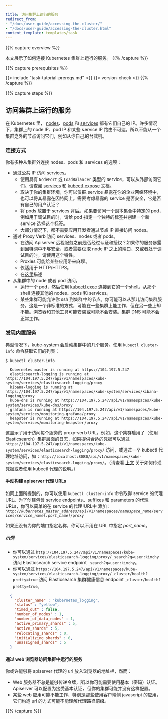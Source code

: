 ```yaml
---

title: 访问集群上运行的服务
redirect_from:
- "/docs/user-guide/accessing-the-cluster/"
- "/docs/user-guide/accessing-the-cluster.html"
content_template: templates/task
---
```


{{% capture overview %}}

本文展示了如何连接 Kubernetes 集群上运行的服务。
{{% /capture %}}

{{% capture prerequisites %}}

{{< include "task-tutorial-prereqs.md" >}} {{< version-check >}}
{{% /capture %}}

{{% capture steps %}}

## 访问集群上运行的服务


在 Kubernetes 里， [nodes](/docs/admin/node)、[pods](/docs/user-guide/pods) 和  [services](/docs/user-guide/services) 都有它们自己的 IP。许多情况下，集群上的 node IP、pod IP 和某些 service IP 路由不可达，所以不能从一个集群之外的节点访问它们，例如从你自己的台式机。


### 连接方式


你有多种从集群外连接 nodes、pods 和 services 的选项：


  - 通过公共 IP 访问 services。
    - 使用具有 `NodePort` 或 `LoadBalancer` 类型的 service，可以从外部访问它们。请查阅 [services](/docs/user-guide/services) 和 [kubectl expose](/docs/user-guide/kubectl/v1.6/#expose) 文档。
    - 取决于你的集群环境，你可以仅把 service 暴露在你的企业网络环境中，也可以将其暴露在因特网上。需要考虑暴露的 service 是否安全，它是否有自己的用户认证？
    - 将 pods 放置于 services 背后。如果要访问一个副本集合中特定的 pod，例如用于调试目的时，请给 pod 指定一个独特的标签并创建一个新 service 选择这个标签。
    - 大部分情况下，都不需要应用开发者通过节点 IP 直接访问 nodes。
  - 通过 Proxy Verb 访问  services、nodes 或者  pods。
    - 在访问 Apiserver 远程服务之前是否经过认证和授权？如果你的服务暴露到因特网中不够安全，或者需要获取 node IP 之上的端口，又或者处于调试目的时，请使用这个特性。
    - Proxies 可能给某些应用带来麻烦。
    - 仅适用于 HTTP/HTTPS。
    - 在[这里](#manually-constructing-apiserver-proxy-urls)描述
  - 从集群中的 node 或者 pod 访问。
    - 运行一个 pod，然后使用 [kubectl exec](/docs/user-guide/kubectl/v1.6/#exec) 连接到它的一个shell。从那个 shell 连接其他的 nodes、pods 和 services。
    - 某些集群可能允许你 ssh 到集群中的节点。你可能可以从那儿访问集群服务。这是一个非标准的方式，可能在一些集群上能工作，但在另一些上却不能。浏览器和其他工具可能安装或可能不会安装。集群 DNS 可能不会正常工作。


### 发现内置服务


典型情况下，kube-system 会启动集群中的几个服务。使用 `kubectl cluster-info` 命令获取它们的列表：

```shell
$ kubectl cluster-info

  Kubernetes master is running at https://104.197.5.247
  elasticsearch-logging is running at https://104.197.5.247/api/v1/namespaces/kube-system/services/elasticsearch-logging/proxy
  kibana-logging is running at https://104.197.5.247/api/v1/namespaces/kube-system/services/kibana-logging/proxy
  kube-dns is running at https://104.197.5.247/api/v1/namespaces/kube-system/services/kube-dns/proxy
  grafana is running at https://104.197.5.247/api/v1/namespaces/kube-system/services/monitoring-grafana/proxy
  heapster is running at https://104.197.5.247/api/v1/namespaces/kube-system/services/monitoring-heapster/proxy
```

这显示了用于访问每个服务的 proxy-verb URL。例如，这个集群启用了（使用 Elasticsearch）集群层面的日志，如果提供合适的凭据可以通过 `https://104.197.5.247/api/v1/namespaces/kube-system/services/elasticsearch-logging/proxy/` 访问，或通过一个 kubectl 代理地址访问，如：`http://localhost:8080/api/v1/namespaces/kube-system/services/elasticsearch-logging/proxy/`。（请查看  [上文](#accessing-the-cluster-api) 关于如何传递凭据或者使用 kubectl 代理的说明。）


#### 手动构建 apiserver 代理 URLs


如同上面所提到的，你可以使用 `kubectl cluster-info` 命令取得 service 的代理 URL。为了创建包含 service endpoints、suffixes 和 parameters 的代理 URLs，你可以简单的在 service 的代理 URL中 添加：
`http://`*`kubernetes_master_address`*`/api/v1/namespaces/`*`namespace_name`*`/services/`*`service_name[:port_name]`*`/proxy`


如果还没有为你的端口指定名称，你可以不用在 URL 中指定 *port_name*。


##### 示例


 * 你可以通过 `http://104.197.5.247/api/v1/namespaces/kube-system/services/elasticsearch-logging/proxy/_search?q=user:kimchy` 访问 Elasticsearch service endpoint `_search?q=user:kimchy`。
 * 你可以通过 `https://104.197.5.247/api/v1/namespaces/kube-system/services/elasticsearch-logging/proxy/_cluster/health?pretty=true` 访问 Elasticsearch 集群健康信息 endpoint `_cluster/health?pretty=true`。

```json
  {
    "cluster_name" : "kubernetes_logging",
    "status" : "yellow",
    "timed_out" : false,
    "number_of_nodes" : 1,
    "number_of_data_nodes" : 1,
    "active_primary_shards" : 5,
    "active_shards" : 5,
    "relocating_shards" : 0,
    "initializing_shards" : 0,
    "unassigned_shards" : 5
  }
```


#### 通过 web 浏览器访问集群中运行的服务


你或许能够将 apiserver 代理的 url 放入浏览器的地址栏，然而：


  - Web 服务器不总是能够传递令牌，所以你可能需要使用基本（密码）认证。 Apiserver 可以配置为接受基本认证，但你的集群可能并没有这样配置。
  - 某些 web 应用可能不能工作，特别是那些使用客户端侧 javascript 的应用，它们构造 url 的方式可能不能理解代理路径前缀。

{{% /capture %}}